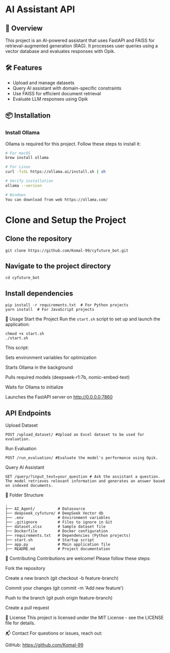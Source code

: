 # AI Assistant API

## 🚀 Overview

This project is an AI-powered assistant that uses FastAPI and FAISS for retrieval-augmented generation (RAG). It processes user queries using a vector database and evaluates responses with Opik.

## 🛠️ Features

- Upload and manage datasets
- Query AI assistant with domain-specific constraints
- Use FAISS for efficient document retrieval
- Evaluate LLM responses using Opik

## 📦 Installation

### Install Ollama

Ollama is required for this project. Follow these steps to install it:

```bash
# For macOS
brew install ollama

# For Linux
curl -fsSL https://ollama.ai/install.sh | sh

# Verify installation
ollama --version

# Windows
You can download from web https://ollama.com/
```
# Clone and Setup the Project
## Clone the repository
```
git clone https://github.com/Komal-99/cyfuture_bot.git
```

## Navigate to the project directory
```
cd cyfuture_bot
```

## Install dependencies
```
pip install -r requirements.txt  # For Python projects
yarn install  # For JavaScript projects
 ```

🚀 Usage
Start the Project
Run the ```start.sh``` script to set up and launch the application:
```
chmod +x start.sh
./start.sh

```
This script:

Sets environment variables for optimization

Starts Ollama in the background

Pulls required models (deepseek-r1:7b, nomic-embed-text)

Waits for Ollama to initialize

Launches the FastAPI server on http://0.0.0.0:7860


## API Endpoints
Upload Dataset
```
POST /upload_dataset/ #Upload an Excel dataset to be used for evaluation.
```
Run Evaluation
```
POST /run_evaluation/ #Evaluate the model's performance using Opik.

```
Query AI Assistant
```
GET /query/?input_text=your_question # Ask the assistant a question. The model retrieves relevant information and generates an answer based on indexed documents.

```
📂 Folder Structure

```
.
├── AI_Agent/          # Datasource
├── deepseek_cyfuture/ # DeepSeek Vector db
├── .env               # Environment variables
├── .gitignore         # Files to ignore in Git
├── dataset.xlsx       # Sample dataset file
├── Dockerfile         # Docker configuration
├── requirements.txt   # Dependencies (Python projects)
├── start.sh           # Startup script
├── app.py             # Main application file
├── README.md          # Project documentation

```
🤝 Contributing
Contributions are welcome! Please follow these steps:

Fork the repository

Create a new branch (git checkout -b feature-branch)

Commit your changes (git commit -m 'Add new feature')

Push to the branch (git push origin feature-branch)

Create a pull request

📜 License
This project is licensed under the MIT License - see the LICENSE file for details.

📬 Contact
For questions or issues, reach out:

GitHub: https://github.com/Komal-99

